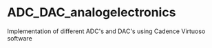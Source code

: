 # ADC_DAC_analogelectronics
Implementation of different ADC's and DAC's using Cadence Virtuoso software


